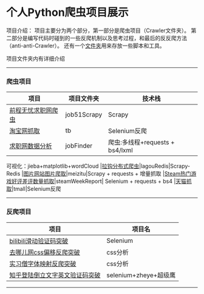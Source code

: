 
# 个人Python爬虫项目展示

项目介绍：
项目主要分为两个部分，第一部分是爬虫项目（Crawler文件夹）。
第二部分是编写代码时碰到的一些反爬机制以及思考过程，和最后的反反爬方法（anti-anti-Crawler）。
还有一个[文件夹](/tools)用来存放一些脚本和工具。

项目文件夹内有详细介绍

****  
### 爬虫项目  

|项目|项目文件夹|技术栈|
|---|---|---
|[前程无忧求职网爬虫](/Crawler/job51Scrapy)|job51Scrapy|Scrapy
|[淘宝网抓取](/Crawler/tb)|tb|Selenium反爬
|[求职网数据分析](/Crawler/jobFinder)|jobFinder|爬虫:多线程+requests + bs4/lxml  
可视化：jieba+matplotlib+wordCloud
|[拉钩分布式爬虫](/Crawler/lagouRedis)|lagouRedis|Scrapy-Redis
|[图片网站图片爬取](/Crawler/meizitu)|meizitu|Scrapy + requests + 增量抓取
|[Steam热门游戏好评差评数量抓取](/Crawler/steamWeekReport)|steamWeekReport| Selenium + requests + bs4
|[天猫抓取](/Crawler/tmall)|tmall|Selenium反爬


****
### 反爬项目

|项目|项目名|
|---|---
|[bilibili滑动验证码突破](/anti-anti-Crawler/bilibili滑动验证码突破)|Selenium
|[去哪儿网css偏移反爬突破](/anti-anti-Crawler/去哪儿网css偏移反爬突破)|css分析
|[实习僧字体映射反爬突破](/anti-anti-Crawler/实习僧字体映射反爬突破)|css分析
|[知乎登陆倒立文字英文验证码突破](/anti-anti-Crawler/知乎倒立文字英文验证码突破)|selenium+zheye+超级鹰


****
